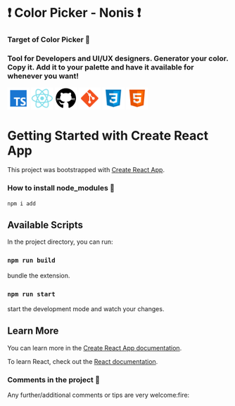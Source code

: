 ### <h1>:exclamation: Color Picker - Nonis :exclamation:</h1>

### Target of Color Picker :triangular_flag_on_post:

<p>
      <h3>Tool for Developers and UI/UX designers. Generator your color. Copy it. Add it to your palette and have it 
      available for whenever you want!</h3>

</p>

<p>
  
  <img alt="Typescript" src="./readme_imgs/typescript.png" width="50"/>
  <img alt="React" src="./readme_imgs/react.png" width="50"/>
  <img alt="github actions" src="./readme_imgs/github.png" width="50"/>
  <img alt="git" src="./readme_imgs/git.png" width="50"/>
  <img alt="Css" src="./readme_imgs/css3.png" width="50"/>
  <img alt="html5" src="./readme_imgs/html5.png" width="50"/>
</p>

# Getting Started with Create React App

This project was bootstrapped with [Create React App](https://github.com/facebook/create-react-app).

### How to install node_modules :nut_and_bolt:

    npm i add

## Available Scripts

In the project directory, you can run:

### `npm run build`

bundle the extension.

### `npm run start`

start the development mode and watch your changes.

## Learn More

You can learn more in the [Create React App documentation](https://facebook.github.io/create-react-app/docs/getting-started).

To learn React, check out the [React documentation](https://reactjs.org/).

### Comments in the project :page_with_curl:

<p>Any further/additional comments or tips are very welcome:fire:</p>
